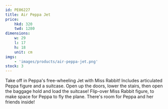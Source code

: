 ```yaml
---
id: PE06227
title: Air Peppa Jet
price:
    hkd: 320
    twd: 1280
dimensions:
    w: 29
    l: 17
    h: 18
    unit: cm
imgs: 
    - 'images/products/air-peppa-jet.png'
stock: 3
---
```

Take off in Peppa's free-wheeling Jet with Miss Rabbit! Includes articulated Peppa figure and a suitcase. Open up the doors, lower the stairs, then open the baggage hold and load the suitcase! Flip-over Miss Rabbit figure, to make space for Peppa to fly the plane. There's room for Peppa and her friends inside! 